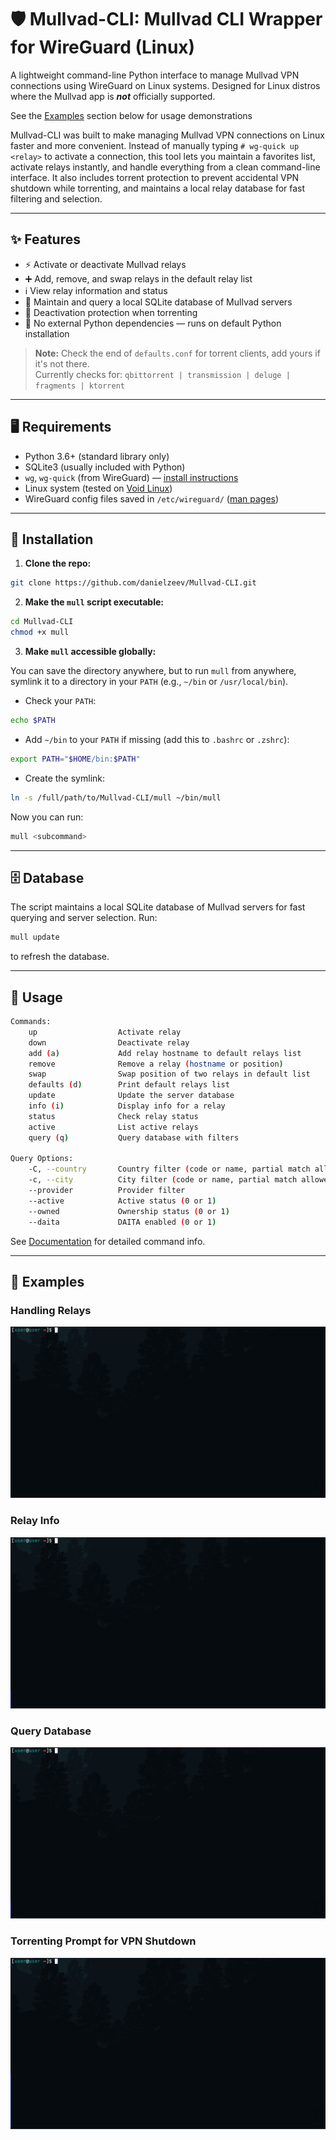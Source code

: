 # 🛡️ Mullvad-CLI: Mullvad CLI Wrapper for WireGuard (Linux)

A lightweight command-line Python interface to manage Mullvad VPN connections using WireGuard on Linux systems. Designed for Linux distros where the Mullvad app is **_not_** officially supported.

See the [Examples](#🔎-examples) section below for usage demonstrations

Mullvad-CLI was built to make managing Mullvad VPN connections on Linux faster and more convenient. Instead of manually typing `# wg-quick up <relay>` to activate a connection, this tool lets you maintain a favorites list, activate relays instantly, and handle everything from a clean command-line interface. It also includes torrent protection to prevent accidental VPN shutdown while torrenting, and maintains a local relay database for fast filtering and selection.

---

## ✨ Features

- ⚡ Activate or deactivate Mullvad relays  
- ➕ Add, remove, and swap relays in the default relay list  
- ℹ️ View relay information and status  
- 💾 Maintain and query a local SQLite database of Mullvad servers  
- 🛑 Deactivation protection when torrenting  
- 🐍 No external Python dependencies — runs on default Python installation  

> **Note:** Check the end of `defaults.conf` for torrent clients, add yours if it's not there.  
> Currently checks for: `qbittorrent | transmission | deluge | fragments | ktorrent`

---

## 🖥️ Requirements

- Python 3.6+ (standard library only)  
- SQLite3 (usually included with Python)  
- `wg`, `wg-quick` (from WireGuard) — [install instructions](https://www.wireguard.com/install/)  
- Linux system (tested on [Void Linux](https://voidlinux.org/))  
- WireGuard config files saved in `/etc/wireguard/` ([man pages](https://www.man7.org/linux/man-pages/man8/wg-quick.8.html))

---

## 🚀 Installation

1. **Clone the repo:**

```bash
git clone https://github.com/danielzeev/Mullvad-CLI.git
````

2. **Make the `mull` script executable:**

```bash
cd Mullvad-CLI
chmod +x mull
```

3. **Make `mull` accessible globally:**

You can save the directory anywhere, but to run `mull` from anywhere, symlink it to a directory in your `PATH` (e.g., `~/bin` or `/usr/local/bin`).

* Check your `PATH`:

```bash
echo $PATH
```

* Add `~/bin` to your `PATH` if missing (add this to `.bashrc` or `.zshrc`):

```bash
export PATH="$HOME/bin:$PATH"
```

* Create the symlink:

```bash
ln -s /full/path/to/Mullvad-CLI/mull ~/bin/mull
```

Now you can run:

```bash
mull <subcommand>
```

---

## 🗄️ Database

The script maintains a local SQLite database of Mullvad servers for fast querying and server selection.
Run:

```bash
mull update
```

to refresh the database.

---

## 🧰 Usage

```bash
Commands:  
    up                  Activate relay  
    down                Deactivate relay  
    add (a)             Add relay hostname to default relays list  
    remove              Remove a relay (hostname or position)  
    swap                Swap position of two relays in default list  
    defaults (d)        Print default relays list  
    update              Update the server database  
    info (i)            Display info for a relay  
    status              Check relay status  
    active              List active relays  
    query (q)           Query database with filters  

Query Options:  
    -C, --country       Country filter (code or name, partial match allowed)  
    -c, --city          City filter (code or name, partial match allowed)  
    --provider          Provider filter  
    --active            Active status (0 or 1)  
    --owned             Ownership status (0 or 1)  
    --daita             DAITA enabled (0 or 1)  
```

See [Documentation](documentation.md) for detailed command info.

---


## 🔎 Examples

### Handling Relays

![Handle Relay](assets/handle_relay.gif)

### Relay Info

![Info](assets/info.gif)

### Query Database

![Query](assets/query.gif)

### Torrenting Prompt for VPN Shutdown

![Torrenting](assets/torrenting.gif)
